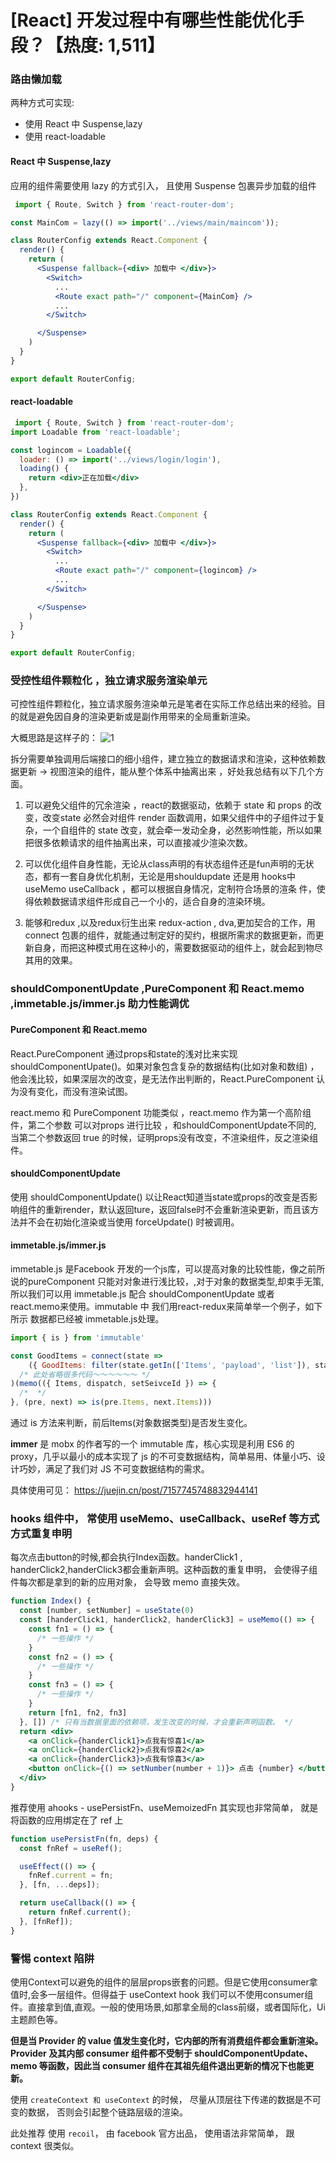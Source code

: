 # [React] 开发过程中有哪些性能优化手段？【热度: 1,511】

### 路由懒加载

两种方式可实现:

- 使用 React 中 Suspense,lazy
- 使用 react-loadable

#### React 中 Suspense,lazy

应用的组件需要使用 lazy 的方式引入， 且使用 Suspense 包裹异步加载的组件

```jsx
 import { Route, Switch } from 'react-router-dom';

const MainCom = lazy(() => import('../views/main/maincom'));

class RouterConfig extends React.Component {
  render() {
    return (
      <Suspense fallback={<div> 加载中 </div>}>
        <Switch>
          ...
          <Route exact path="/" component={MainCom} />
          ...
        </Switch>

      </Suspense>
    )
  }
}

export default RouterConfig;
```

#### react-loadable

```jsx
 import { Route, Switch } from 'react-router-dom';
import Loadable from 'react-loadable';

const logincom = Loadable({
  loader: () => import('../views/login/login'),
  loading() {
    return <div>正在加载</div>
  },
})

class RouterConfig extends React.Component {
  render() {
    return (
      <Suspense fallback={<div> 加载中 </div>}>
        <Switch>
          ...
          <Route exact path="/" component={logincom} />
          ...
        </Switch>

      </Suspense>
    )
  }
}

export default RouterConfig;
```

### 受控性组件颗粒化 ，独立请求服务渲染单元

可控性组件颗粒化，独立请求服务渲染单元是笔者在实际工作总结出来的经验。目的就是避免因自身的渲染更新或是副作用带来的全局重新渲染。

大概思路是这样子的：
![1](https://foruda.gitee.com/images/1682260059688615416/19b33481_7819612.png)

拆分需要单独调用后端接口的细小组件，建立独立的数据请求和渲染，这种依赖数据更新 -> 视图渲染的组件，能从整个体系中抽离出来 ，好处我总结有以下几个方面。

1. 可以避免父组件的冗余渲染 ，react的数据驱动，依赖于 state 和 props 的改变，改变state 必然会对组件 render 函数调用，如果父组件中的子组件过于复杂，一个自组件的 state
   改变，就会牵一发动全身，必然影响性能，所以如果把很多依赖请求的组件抽离出来，可以直接减少渲染次数。

2. 可以优化组件自身性能，无论从class声明的有状态组件还是fun声明的无状态，都有一套自身优化机制，无论是用shouldupdate 还是用 hooks中 useMemo useCallback
   ，都可以根据自身情况，定制符合场景的渲条 件，使得依赖数据请求组件形成自己一个小的，适合自身的渲染环境。

3. 能够和redux ,以及redux衍生出来 redux-action , dva,更加契合的工作，用 connect
   包裹的组件，就能通过制定好的契约，根据所需求的数据更新，而更新自身，而把这种模式用在这种小的，需要数据驱动的组件上，就会起到物尽其用的效果。

### shouldComponentUpdate ,PureComponent 和 React.memo ,immetable.js/immer.js 助力性能调优

#### PureComponent 和 React.memo

React.PureComponent 通过props和state的浅对比来实现 shouldComponentUpate()。如果对象包含复杂的数据结构(比如对象和数组)
，他会浅比较，如果深层次的改变，是无法作出判断的，React.PureComponent 认为没有变化，而没有渲染试图。

react.memo 和 PureComponent 功能类似 ，react.memo 作为第一个高阶组件，第二个参数 可以对props 进行比较 ，和shouldComponentUpdate不同的, 当第二个参数返回 true
的时候，证明props没有改变，不渲染组件，反之渲染组件。

#### shouldComponentUpdate

使用 shouldComponentUpdate()  以让React知道当state或props的改变是否影响组件的重新render，默认返回ture，返回false时不会重新渲染更新，而且该方法并不会在初始化渲染或当使用
forceUpdate() 时被调用。

#### immetable.js/immer.js

immetable.js 是Facebook 开发的一个js库，可以提高对象的比较性能，像之前所说的pureComponent 只能对对象进行浅比较，,对于对象的数据类型,却束手无策,所以我们可以用 immetable.js 配合
shouldComponentUpdate 或者 react.memo来使用。immutable 中 我们用react-redux来简单举一个例子，如下所示 数据都已经被 immetable.js处理。

```jsx
import { is } from 'immutable'

const GoodItems = connect(state =>
    ({ GoodItems: filter(state.getIn(['Items', 'payload', 'list']), state.getIn(['customItems', 'payload', 'list'])) || Immutable.List(), })
  /* 此处省略很多代码～～～～～～ */
)(memo(({ Items, dispatch, setSeivceId }) => {
  /*  */
}, (pre, next) => is(pre.Items, next.Items)))

```

通过 is 方法来判断，前后Items(对象数据类型)是否发生变化。

**immer** 是 mobx 的作者写的一个 immutable 库，核心实现是利用 ES6 的 proxy，几乎以最小的成本实现了 js 的不可变数据结构，简单易用、体量小巧、设计巧妙，满足了我们对 JS 不可变数据结构的需求。

具体使用可见： https://juejin.cn/post/7157745748832944141

### hooks 组件中， 常使用 useMemo、useCallback、useRef 等方式方式重复申明

每次点击button的时候,都会执行Index函数。handerClick1 , handerClick2,handerClick3都会重新声明。这种函数的重复申明， 会使得子组件每次都是拿到的新的应用对象， 会导致 memo 直接失效。

```jsx
function Index() {
  const [number, setNumber] = useState(0)
  const [handerClick1, handerClick2, handerClick3] = useMemo(() => {
    const fn1 = () => {
      /* 一些操作 */
    }
    const fn2 = () => {
      /* 一些操作 */
    }
    const fn3 = () => {
      /* 一些操作 */
    }
    return [fn1, fn2, fn3]
  }, []) /* 只有当数据里面的依赖项，发生改变的时候，才会重新声明函数。 */
  return <div>
    <a onClick={handerClick1}>点我有惊喜1</a>
    <a onClick={handerClick2}>点我有惊喜2</a>
    <a onClick={handerClick3}>点我有惊喜3</a>
    <button onClick={() => setNumber(number + 1)}> 点击 {number} </button>
  </div>
}
```

推荐使用 ahooks - usePersistFn、useMemoizedFn 其实现也非常简单， 就是将函数的应用绑定在了 ref 上

```jsx
function usePersistFn(fn, deps) {
  const fnRef = useRef();

  useEffect(() => {
    fnRef.current = fn;
  }, [fn, ...deps]);

  return useCallback(() => {
    return fnRef.current();
  }, [fnRef]);
}
```

### 警惕 context 陷阱
使用Context可以避免的组件的层层props嵌套的问题。但是它使用consumer拿值时,会多一层组件。但得益于 useContext hook 我们可以不使用consumer组件。直接拿到值,直观。一般的使用场景,如那拿全局的class前缀，或者国际化，Ui主题颜色等。

**但是当 Provider 的 value 值发生变化时，它内部的所有消费组件都会重新渲染。Provider 及其内部 consumer 组件都不受制于 shouldComponentUpdate、memo 等函数，因此当 consumer 组件在其祖先组件退出更新的情况下也能更新。**

使用 `createContext 和 useContext` 的时候， 尽量从顶层往下传递的数据是不可变的数据， 否则会引起整个链路层级的渲染。 

此处推荐 使用 `recoil`， 由 facebook 官方出品， 使用语法非常简单， 跟 context 很类似。